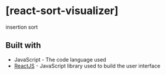 # [react-sort-visualizer]
insertion sort

  ## Built with
  - JavaScript - The code language used
  - [ReactJS](https://reactjs.org/) - JavaScript library used to build the user interface
 
